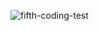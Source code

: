 ![fifth-coding-test](https://user-images.githubusercontent.com/55650732/185137833-a6c1e29f-6560-4638-b65f-32d812382a28.png)

